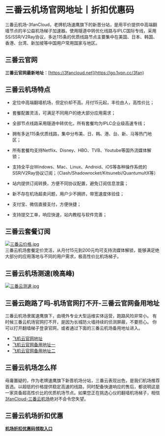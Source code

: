 # 三番云机场官网地址丨折扣优惠码
三番云机场-3fanCloud，老牌机场速鹰旗下的新晋分站，是用平价提供中高端翻墙节点的半公益机场梯子加速器。使用隧道中转优化线路与IPLC国际专线，采用SS/SSR/V2Ray协议，多达115条的优质线路节点主要集中在美国、日本、韩国、香港、台湾、新加坡等中国用户常用国家与地区。

## 三番云官网
**三番云官网最新地址**：[https://3fancloud.net](https://go.1vpn.cc/3fan)



## 三番云机场特点
* 定位中高端翻墙机场，但定价却不高。月付15元起，丰俭由人，高性价比；

* 套餐配置灵活，可满足不同用户的绝大部分应用需求；

* 全部节点线路采用隧道中转优化，所有套餐均为IPLC企业级高速专线；

* 拥有多达115条优质线路，集中分布美、日、韩、港、台、新、马等热门地区；

* 所有套餐均支持Netflix、Disney、HBO、TVB、Youtube等国外流媒体解锁；

* 支持全平台Windows、Mac、Linux、Android、iOS等各种操作系统的SSR/V2Ray协议订阅；（Clash/Shadowrocket/Kitsunebi/QuantumultX等）

* 站内提供订阅转换，方便不同协议配置，避免订阅信息泄露；

* 新不存在机场超卖问题，用户少不拥挤，带宽速度体验佳；

* 支付宝、微信直接支付，方便快捷；

* 支持提交工单，响应快速，站内教程与软件完善；

## 三番云套餐订阅
[![三番云价格.jpg](https://s2.loli.net/2023/12/08/W8rY2pE9oeVcJnm.jpg)](https://go.1vpn.cc/3fan)  
三番云机场套餐定价灵活，从月付15元到200元均可支持流媒体解锁，能够满足绝大部分的应用落地与不同的用户需求，极高性价比机场梯子。

## 三番云机场测速(晚高峰)
[![三番云测速.jpg](https://s2.loli.net/2023/12/08/TElmno8SFXc7Lfw.jpg)](https://go.1vpn.cc/3fan)

## 三番云跑路了吗-机场官网打不开-三番云官网备用地址
三番云机场隶属速鹰旗下，由境外专业大型运维实体运营，跑路风险非常小。
有时候三番云机场官网打不开，是因为长城防火墙持续的侦测屏蔽，不要担心。
你可以打开翻墙梯子登录官网，或者通过下面的三番云机场备用地址进入。
* [飞机云官网地址](https://go.1vpn.cc/3fan)
* [飞机云官网备用地址一](https://go.51tz.cc/wget)
* [飞机云官网备用地址二](https://go.51tz.cc/glados)

## 三番云机场怎么样
毋庸置疑的，作为老牌速鹰旗下新晋机场分站，三番云表现出色，是我们机场推荐首选。以超低的价格提供稳定高速的线路，同时配备快速响应的售后，都说明这是一家具备超高性价比的优质机场节点。如果您正在挑选心仪的翻墙机场梯子，相信[3fanCloud-三番云机场](https://go.1vpn.cc/3fan)绝对不会令您失望。

## 三番云机场折扣优惠
[**机场折扣优惠码领取入口**](https://ihaoke.vip/discount/)

